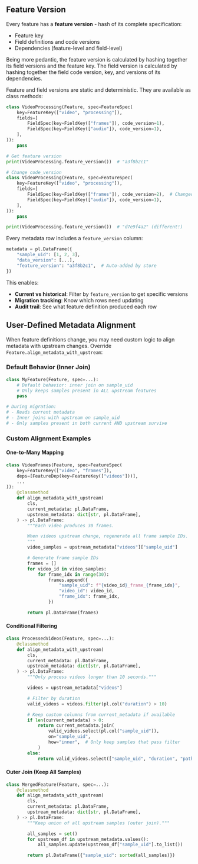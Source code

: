 ## Feature Version

Every feature has a **feature version** - hash of its complete specification:
- Feature key
- Field definitions and code versions
- Dependencies (feature-level and field-level)

Being more pedantic, the feature version is calculated by hashing together its field versions and the feature key. The field version is calculated by hashing together the field code version, key, and versions of its dependencies.

Feature and field versions are static and deterministic. They are available as class methods:

```python
class VideoProcessing(Feature, spec=FeatureSpec(
    key=FeatureKey(["video", "processing"]),
    fields=[
        FieldSpec(key=FieldKey(["frames"]), code_version=1),
        FieldSpec(key=FieldKey(["audio"]), code_version=1),
    ],
)):
    pass

# Get feature version
print(VideoProcessing.feature_version())  # "a3f8b2c1"

# Change code_version
class VideoProcessing(Feature, spec=FeatureSpec(
    key=FeatureKey(["video", "processing"]),
    fields=[
        FieldSpec(key=FieldKey(["frames"]), code_version=2),  # Changed!
        FieldSpec(key=FieldKey(["audio"]), code_version=1),
    ],
)):
    pass

print(VideoProcessing.feature_version())  # "d7e9f4a2" (different!)
```

Every metadata row includes a `feature_version` column:
```python
metadata = pl.DataFrame({
    "sample_uid": [1, 2, 3],
    "data_version": [...],
    "feature_version": "a3f8b2c1",  # Auto-added by store
})
```

This enables:
- **Current vs historical**: Filter by `feature_version` to get specific versions
- **Migration tracking**: Know which rows need updating
- **Audit trail**: See what feature definition produced each row


## User-Defined Metadata Alignment

When feature definitions change, you may need custom logic to align metadata with upstream changes. Override `Feature.align_metadata_with_upstream`:

### Default Behavior (Inner Join)

```python
class MyFeature(Feature, spec=...):
    # Default behavior: inner join on sample_uid
    # Only keeps samples present in ALL upstream features
    pass

# During migration:
# - Reads current metadata
# - Inner joins with upstream on sample_uid
# - Only samples present in both current AND upstream survive
```

### Custom Alignment Examples

#### One-to-Many Mapping

```python
class VideoFrames(Feature, spec=FeatureSpec(
    key=FeatureKey(["video", "frames"]),
    deps=[FeatureDep(key=FeatureKey(["videos"]))],
    ...
)):
    @classmethod
    def align_metadata_with_upstream(
        cls,
        current_metadata: pl.DataFrame,
        upstream_metadata: dict[str, pl.DataFrame],
    ) -> pl.DataFrame:
        """Each video produces 30 frames.

        When videos upstream change, regenerate all frame sample IDs.
        """
        video_samples = upstream_metadata["videos"]["sample_uid"]

        # Generate frame sample IDs
        frames = []
        for video_id in video_samples:
            for frame_idx in range(30):
                frames.append({
                    "sample_uid": f"{video_id}_frame_{frame_idx}",
                    "video_id": video_id,
                    "frame_idx": frame_idx,
                })

        return pl.DataFrame(frames)
```

#### Conditional Filtering

```python
class ProcessedVideos(Feature, spec=...):
    @classmethod
    def align_metadata_with_upstream(
        cls,
        current_metadata: pl.DataFrame,
        upstream_metadata: dict[str, pl.DataFrame],
    ) -> pl.DataFrame:
        """Only process videos longer than 10 seconds."""

        videos = upstream_metadata["videos"]

        # Filter by duration
        valid_videos = videos.filter(pl.col("duration") > 10)

        # Keep custom columns from current_metadata if available
        if len(current_metadata) > 0:
            return current_metadata.join(
                valid_videos.select(pl.col("sample_uid")),
                on="sample_uid",
                how="inner",  # Only keep samples that pass filter
            )
        else:
            return valid_videos.select(["sample_uid", "duration", "path"])
```

#### Outer Join (Keep All Samples)

```python
class MergedFeature(Feature, spec=...):
    @classmethod
    def align_metadata_with_upstream(
        cls,
        current_metadata: pl.DataFrame,
        upstream_metadata: dict[str, pl.DataFrame],
    ) -> pl.DataFrame:
        """Keep union of all upstream samples (outer join)."""

        all_samples = set()
        for upstream_df in upstream_metadata.values():
            all_samples.update(upstream_df["sample_uid"].to_list())

        return pl.DataFrame({"sample_uid": sorted(all_samples)})
```
